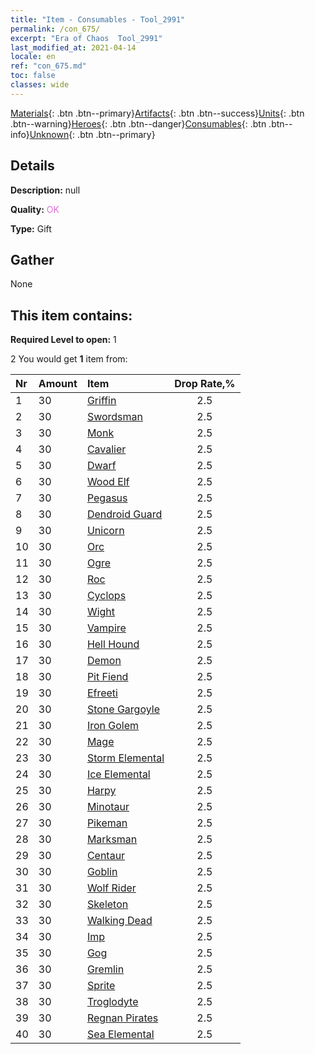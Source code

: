 ```yaml
---
title: "Item - Consumables - Tool_2991"
permalink: /con_675/
excerpt: "Era of Chaos  Tool_2991"
last_modified_at: 2021-04-14
locale: en
ref: "con_675.md"
toc: false
classes: wide
---
```

 [Materials](/Items/){: .btn .btn--primary}[Artifacts](/Items/Artifacts/){: .btn .btn--success}[Units](/Items/Units/){: .btn .btn--warning}[Heroes](/Items/Heroes/){: .btn .btn--danger}[Consumables](/Items/Consumables/){: .btn .btn--info}[Unknown](/Items/Unknown/){: .btn .btn--primary}

## Details
 **Description:** null

 **Quality:** <span style="color: #DA70D6">OK</span>

 **Type:** Gift

## Gather

  None

## This item contains:

 **Required Level to open:** 1

 2 You would get **1** item  from:

  | Nr | Amount |     Item    | Drop Rate,% |
  |:---|:-------|:------------|:---------:|
  | 1 | 30 | [Griffin](/Items/unt_192/) | 2.5 | 
  | 2 | 30 | [Swordsman](/Items/unt_193/) | 2.5 | 
  | 3 | 30 | [Monk](/Items/unt_194/) | 2.5 | 
  | 4 | 30 | [Cavalier ](/Items/unt_195/) | 2.5 | 
  | 5 | 30 | [Dwarf](/Items/unt_200/) | 2.5 | 
  | 6 | 30 | [Wood Elf](/Items/unt_201/) | 2.5 | 
  | 7 | 30 | [Pegasus](/Items/unt_202/) | 2.5 | 
  | 8 | 30 | [Dendroid Guard](/Items/unt_203/) | 2.5 | 
  | 9 | 30 | [Unicorn](/Items/unt_204/) | 2.5 | 
  | 10 | 30 | [Orc](/Items/unt_219/) | 2.5 | 
  | 11 | 30 | [Ogre](/Items/unt_220/) | 2.5 | 
  | 12 | 30 | [Roc](/Items/unt_221/) | 2.5 | 
  | 13 | 30 | [Cyclops](/Items/unt_222/) | 2.5 | 
  | 14 | 30 | [Wight](/Items/unt_210/) | 2.5 | 
  | 15 | 30 | [Vampire](/Items/unt_211/) | 2.5 | 
  | 16 | 30 | [Hell Hound](/Items/unt_228/) | 2.5 | 
  | 17 | 30 | [Demon](/Items/unt_229/) | 2.5 | 
  | 18 | 30 | [Pit Fiend](/Items/unt_230/) | 2.5 | 
  | 19 | 30 | [Efreeti](/Items/unt_231/) | 2.5 | 
  | 20 | 30 | [Stone Gargoyle](/Items/unt_236/) | 2.5 | 
  | 21 | 30 | [Iron Golem](/Items/unt_237/) | 2.5 | 
  | 22 | 30 | [Mage](/Items/unt_238/) | 2.5 | 
  | 23 | 30 | [Storm Elemental](/Items/unt_263/) | 2.5 | 
  | 24 | 30 | [Ice Elemental](/Items/unt_264/) | 2.5 | 
  | 25 | 30 | [Harpy](/Items/unt_245/) | 2.5 | 
  | 26 | 30 | [Minotaur](/Items/unt_248/) | 2.5 | 
  | 27 | 30 | [Pikeman](/Items/unt_190/) | 2.5 | 
  | 28 | 30 | [Marksman](/Items/unt_191/) | 2.5 | 
  | 29 | 30 | [Centaur](/Items/unt_199/) | 2.5 | 
  | 30 | 30 | [Goblin](/Items/unt_217/) | 2.5 | 
  | 31 | 30 | [Wolf Rider](/Items/unt_218/) | 2.5 | 
  | 32 | 30 | [Skeleton](/Items/unt_208/) | 2.5 | 
  | 33 | 30 | [Walking Dead](/Items/unt_209/) | 2.5 | 
  | 34 | 30 | [Imp](/Items/unt_226/) | 2.5 | 
  | 35 | 30 | [Gog](/Items/unt_227/) | 2.5 | 
  | 36 | 30 | [Gremlin](/Items/unt_235/) | 2.5 | 
  | 37 | 30 | [Sprite](/Items/unt_262/) | 2.5 | 
  | 38 | 30 | [Troglodyte](/Items/unt_244/) | 2.5 | 
  | 39 | 30 | [Regnan Pirates](/Items/unt_273/) | 2.5 | 
  | 40 | 30 | [Sea Elemental](/Items/unt_275/) | 2.5 | 
